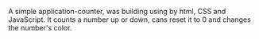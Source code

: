 A simple application-counter, was building using by html, CSS and JavaScript. It counts a number up or down, cans reset it to 0 and changes the number's color.